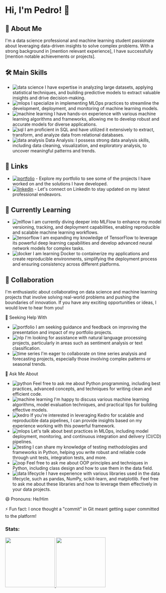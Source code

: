# Hi, I'm Pedro! 👋

## 🚀 About Me
I'm a data science professional and machine learning student passionate about leveraging data-driven insights to solve complex problems. With a strong background in [mention relevant experience], I have successfully [mention notable achievements or projects].

## 🛠 Main Skills
- ![data science](https://img.shields.io/badge/-Data%20Science-00BFFF?style=flat) I have expertise in analyzing large datasets, applying statistical techniques, and building predictive models to extract valuable insights and drive decision-making. 
- ![mlops](https://img.shields.io/badge/-MLOps-FF4081?style=flat&logo=kubernetes&logoColor=white) I specialize in implementing MLOps practices to streamline the development, deployment, and monitoring of machine learning models. 
- ![machine learning](https://img.shields.io/badge/-Machine%20Learning-FF6F00?style=flat&logo=tensorflow&logoColor=white) I have hands-on experience with various machine learning algorithms and frameworks, allowing me to develop robust and accurate models for diverse applications. 
- ![sql](https://img.shields.io/badge/-SQL-336791?style=flat&logo=postgresql&logoColor=white) I am proficient in SQL and have utilized it extensively to extract, transform, and analyze data from relational databases. 
- ![data analysis](https://img.shields.io/badge/-Data%20Analysis-FFA500?style=flat) Data Analysis: I possess strong data analysis skills, including data cleaning, visualization, and exploratory analysis, to uncover meaningful patterns and trends.

## 🔗 Links
- [![portfolio](https://img.shields.io/badge/my_portfolio-000?style=for-the-badge&logo=ko-fi&logoColor=white)](https://github.com/Pedro-A-D-S) - Explore my portfolio to see some of the projects I have worked on and the solutions I have developed.
- [![linkedin](https://img.shields.io/badge/linkedin-0A66C2?style=for-the-badge&logo=linkedin&logoColor=white)](https://www.linkedin.com/in/pedro-a-d-s/) - Let's connect on LinkedIn to stay updated on my latest professional endeavors.

## 🧠 Currently Learning
- ![mlflow](https://img.shields.io/badge/-MLFlow-FFD700?style=flat) I am currently diving deeper into MLFlow to enhance my model versioning, tracking, and deployment capabilities, enabling reproducible and scalable machine learning workflows. 
- ![tensorflow](https://img.shields.io/badge/-TensorFlow-FF6F00?style=flat&logo=tensorflow&logoColor=white) I am expanding my knowledge of TensorFlow to leverage its powerful deep learning capabilities and develop advanced neural network models for complex tasks. 
- ![docker](https://img.shields.io/badge/-Docker-2496ED?style=flat&logo=docker&logoColor=white) I am learning Docker to containerize my applications and create reproducible environments, simplifying the deployment process and ensuring consistency across different platforms. 

## 👯 Collaboration
I'm enthusiastic about collaborating on data science and machine learning projects that involve solving real-world problems and pushing the boundaries of innovation. If you have any exciting opportunities or ideas, I would love to hear from you!

🤔 Seeking Help With
- ![portfolio](https://img.shields.io/badge/-Portfolio-5E35B1?style=flat) I am seeking guidance and feedback on improving the presentation and impact of my portfolio projects. 
- ![nlp](https://img.shields.io/badge/-NLP-4CAF50?style=flat) I'm looking for assistance with natural language processing projects, particularly in areas such as sentiment analysis or text classification. 
- ![time series](https://img.shields.io/badge/-Time%20Series-FF5722?style=flat) I'm eager to collaborate on time series analysis and forecasting projects, especially those involving complex patterns or seasonal trends. 

💬 Ask Me About
- ![python](https://img.shields.io/badge/-Python-3776AB?style=flat&logo=python&logoColor=white) Feel free to ask me about Python programming, including best practices, advanced concepts, and techniques for writing clean and efficient code. 
- ![machine learning](https://img.shields.io/badge/-Machine%20Learning-FF6F00?style=flat&logo=tensorflow&logoColor=white) I'm happy to discuss various machine learning algorithms, model evaluation techniques, and practical tips for building effective models. 
- ![kedro](https://img.shields.io/badge/-Kedro-607D8B?style=flat) If you're interested in leveraging Kedro for scalable and reproducible data pipelines, I can provide insights based on my experience working with this powerful framework. 
- ![mlops](https://img.shields.io/badge/-MLOps-FF4081?style=flat&logo=kubernetes&logoColor=white) Let's talk about best practices in MLOps, including model deployment, monitoring, and continuous integration and delivery (CI/CD) pipelines. 
- ![testing](https://img.shields.io/badge/-Testing-00C853?style=flat&logo=pytest&logoColor=white) I can share my knowledge of testing methodologies and frameworks in Python, helping you write robust and reliable code through unit tests, integration tests, and more. 
- ![oop](https://img.shields.io/badge/-OOP-FFC107?style=flat) Feel free to ask me about OOP principles and techniques in Python, including class design and how to use them in the data field. 
- ![data lifecycle](https://img.shields.io/badge/-Data%20Lifecycle-00BFFF?style=flat) I have experience with various libraries used in the data lifecycle, such as pandas, NumPy, scikit-learn, and matplotlib. Feel free to ask me about these libraries and how to leverage them effectively in your data projects. 

😄 Pronouns: He/Him

⚡ Fun fact: I once thought a "commit" in Git meant getting super committed to the platform!


### Stats:

<div>
<a href="https://github.com/Pedro-A-D-S">
<img height="160em" src="https://github-readme-stats.vercel.app/api/top-langs/?username=Pedro-A-D-S&layout=compact&langs_count=7&theme=dracula"/>
<img height="160em" src="https://github-readme-stats.vercel.app/api?username=Pedro-A-D-S&show_icons=true&theme=dracula&include_all_commits=true&count_private=true"/>
</div>
